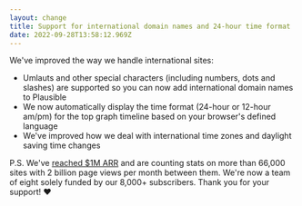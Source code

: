 ```yaml
---
layout: change
title: Support for international domain names and 24-hour time format
date: 2022-09-28T13:58:12.969Z
---
```

We've improved the way we handle international sites:

* Umlauts and other special characters (including numbers, dots and slashes) are supported so you can now add international domain names to Plausible
* We now automatically display the time format (24-hour or 12-hour am/pm) for the top graph timeline based on your browser's defined language
* We've improved how we deal with international time zones and daylight saving time changes

P.S. We've [reached $1M ARR](https://plausible.io/blog/open-source-saas) and are counting stats on more than 66,000 sites with 2 billion page views per month between them. We're now a team of eight solely funded by our 8,000+ subscribers. Thank you for your support! ❤️